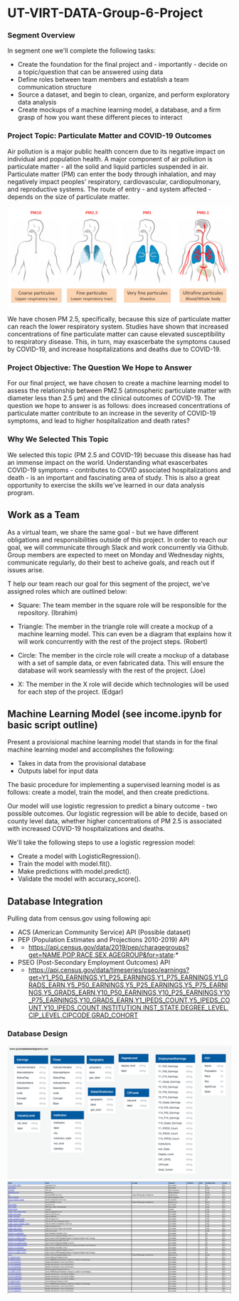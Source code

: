 # UT-VIRT-DATA-Group-6-Project

### Segment Overview
In segment one we'll complete the following tasks:
- Create the foundation for the final project and - importantly - decide on a topic/question that can be answered using data
- Define roles between team members and establish a team communication structure
- Source a dataset, and begin to clean, organize, and perform exploratory data analysis
- Create mockups of a machine learning model, a database, and a firm grasp of how you want these different pieces to interact

### Project Topic: Particulate Matter and COVID-19 Outcomes
Air pollution is a major public health concern due to its negative impact on individual and population health. A major component of air pollution is particulate matter - all the solid and liquid particles suspended in air. Particulate matter (PM) can enter the body through inhalation, and may negatively impact peoples' respiratory, cardiovascular, cardiopulmonary, and reproductive systems. The route of entry - and system affected - depends on the size of particulate matter.

![](ParticulateMatter.jpg)

We have chosen PM 2.5, specifically, because this size of particulate matter can reach the lower respiratory system. Studies have shown that increased concentrations of fine particulate matter can cause elevated susceptibility to respiratory disease. This, in turn, may exascerbate the symptoms caused by COVID-19, and increase hospitalizations and deaths due to COVID-19.

### Project Objective: The Question We Hope to Answer
For our final project, we have chosen to create a machine learning model to assess the relationship between PM2.5 (atmospheric particulate matter with diameter less than 2.5 μm) and the clinical outcomes of COVID-19. The question we hope to answer is as follows: does increased concentrations of particulate matter contribute to an increase in the severity of COVID-19 symptoms, and lead to higher hospitalization and death rates?

### Why We Selected This Topic
We selected this topic (PM 2.5 and COVID-19) becuase this disease has had an immense impact on the world. Understanding what exascerbates COVID-19 symptoms - contributes to COVID associated hospitalizations and death - is an important and fascinating area of study. This is also a great opportunity to exercise the skills we've learned in our data analysis program.

## Work as a Team
As a virtual team, we share the same goal - but we have different obligations and responsibilities outside of this project. In order to reach our goal, we will communicate through Slack and work concurrently via Github. Group members are expected to meet on Monday and Wednesday nights, communicate regularly, do their best to acheive goals, and reach out if issues arise.

T help our team reach our goal for this segment of the project, we've assigned roles which are outlined below:
- Square: The team member in the square role will be responsible for the repository. (Ibrahim)

- Triangle: The member in the triangle role will create a mockup of a machine learning model. This can even be a diagram that explains how it will work concurrently with the rest of the project steps. (Robert)

- Circle: The member in the circle role will create a mockup of a database with a set of sample data, or even fabricated data. This will ensure the database will work seamlessly with the rest of the project. (Joe)

- X: The member in the X role will decide which technologies will be used for each step of the project. (Edgar)

## Machine Learning Model (see income.ipynb for basic script outline)
Present a provisional machine learning model that stands in for the final machine learning model and accomplishes the following:

- Takes in data from the provisional database
- Outputs label for input data

The basic procedure for implementing a supervised learning model is as follows: create a model, train the model, and then create predictions.

Our model will use logistic regression to predict a binary outcome - two possible outcomes. Our logistic regression will be able to decide, based on county level data, whether higher concentrations of PM 2.5 is associated with increased COVID-19 hospitalizations and deaths.

 We'll take the following steps to use a logistic regression model:

- Create a model with LogisticRegression().
- Train the model with model.fit().
- Make predictions with model.predict().
- Validate the model with accuracy_score().


## Database Integration
Pulling data from census.gov using following api:
- ACS (American Community Service) API (Possible dataset)
- PEP (Population Estimates and Projections 2010-2019) API
- - https://api.census.gov/data/2019/pep/charagegroups?get=NAME,POP,RACE,SEX,AGEGROUP&for=state:*
- PSEO (Post-Secondary Employment Outcomes) API
- - https://api.census.gov/data/timeseries/pseo/earnings?get=Y1_P50_EARNINGS,Y1_P25_EARNINGS,Y1_P75_EARNINGS,Y1_GRADS_EARN,Y5_P50_EARNINGS,Y5_P25_EARNINGS,Y5_P75_EARNINGS,Y5_GRADS_EARN,Y10_P50_EARNINGS,Y10_P25_EARNINGS,Y10_P75_EARNINGS,Y10_GRADS_EARN,Y1_IPEDS_COUNT,Y5_IPEDS_COUNT,Y10_IPEDS_COUNT,INSTITUTION,INST_STATE,DEGREE_LEVEL,CIP_LEVEL,CIPCODE,GRAD_COHORT

### Database Design

![](Resources/DatabaseDesign.png)
![](Resources/PSEO_Variables.png)





